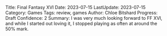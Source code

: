 Title: Final Fantasy XVI
Date: 2023-07-15
LastUpdate: 2023-07-15
Category: Games
Tags: review, games
Author: Chloe Bitshard
Progress: Draft
Confidence: 2
Summary: I was very much looking forward to FF XVI, and while I started out loving it, I stopped playing as often at around the 50% mark.

